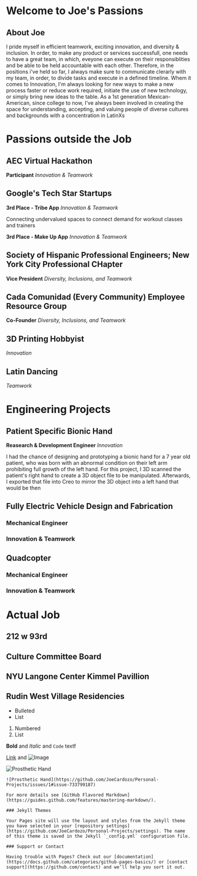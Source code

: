 # Welcome to Joe's Passions

## About Joe

I pride myself in efficient teamwork, exciting innovation, and diversity & inclusion. In order, to make any product or services successfull, one needs to have a great team, in which, eveyone can execute on their responsiblities and be able to be held accountable with each other. Therefore, in the positions i've held so far, I always make sure to communicate clerarly with my team, in order, to divide tasks and execute in a defined timeline. Whem it comes to Innovation, I'm always looking for new ways to make a new process faster or reduce work required, initiate the use of new technology, or simply bring new ideas to the table. As a 1st generation Mexican-American, since college to now, I've always been involved in creating the space for understanding, accepting, and valuing people of diverse cultures and backgrounds with a concentration in LatinXs


# Passions outside the Job

## AEC Virtual Hackathon
**Participant**
_Innovation & Teamwork_


## Google's Tech Star Startups
**3rd Place - Tribe App**
_Innovation & Teamwork_

Connecting undervalued spaces to connect demand for workout classes and trainers

**3rd Place - Make Up App**
_Innovation & Teamwork_



## Society of Hispanic Professional Engineers; New York City Professional CHapter
**Vice President**
_Diversity, Inclusions, and Teamwork_



## Cada Comunidad (Every Community) Employee Resource Group
**Co-Founder**
_Diversity, Inclusions, and Teamwork_


## 3D Printing Hobbyist
_Innovation_


## Latin Dancing
_Teamwork_



# Engineering Projects

## Patient Specific Bionic Hand
**Reasearch & Development Engineer**
_Innovation_

I had the chance of designing and prototyping a bionic hand for a 7 year old patient, who was born with an abnormal condition on their left arm prohibiting full growth of the left hand. For this project, I 3D scanned the patient's right hand to create a 3D object file to be manipulated. Afterwards, I exported that file into Creo to mirror the 3D object into a left hand that would be then 

## Fully Electric Vehicle Design and Fabrication
### Mechanical Engineer
### Innovation & Teamwork

## Quadcopter
### Mechanical Engineer
### Innovation & Teamwork

# Actual Job

## 212 w 93rd

## Culture Committee Board

## NYU Langone Center Kimmel Pavillion


## Rudin West Village Residencies


- Bulleted
- List

1. Numbered
2. List

**Bold** and _Italic_ and `Code` textf

[Link](https://github.com/JoeCardozo/Personal-Projects/issues/1#issue-733799187) and ![Image](https://github.com/JoeCardozo/Personal-Projects/issues/1#issue-733799187)

![Prosthetic Hand](https://github.com/JoeCardozo/Personal-Projects/issues/1#issue-733799187)

```
![Prosthetic Hand](https://github.com/JoeCardozo/Personal-Projects/issues/1#issue-733799187)

For more details see [GitHub Flavored Markdown](https://guides.github.com/features/mastering-markdown/).

### Jekyll Themes

Your Pages site will use the layout and styles from the Jekyll theme you have selected in your [repository settings](https://github.com/JoeCardozo/Personal-Projects/settings). The name of this theme is saved in the Jekyll `_config.yml` configuration file.

### Support or Contact

Having trouble with Pages? Check out our [documentation](https://docs.github.com/categories/github-pages-basics/) or [contact support](https://github.com/contact) and we’ll help you sort it out.
